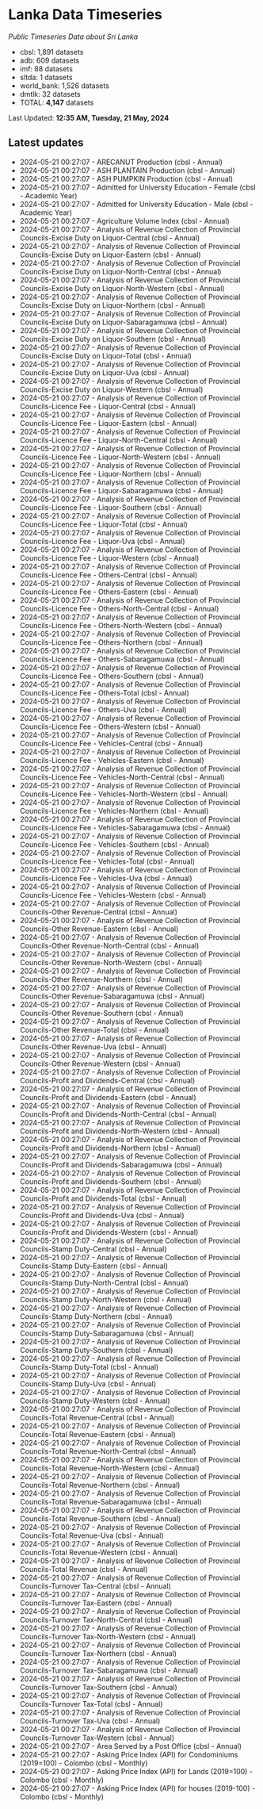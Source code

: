 # Lanka Data Timeseries
*Public Timeseries Data about Sri Lanka*

* cbsl: 1,891 datasets
* adb: 609 datasets
* imf: 88 datasets
* sltda: 1 datasets
* world_bank: 1,526 datasets
* dmtlk: 32 datasets
* TOTAL: **4,147** datasets

Last Updated: **12:35 AM, Tuesday, 21 May, 2024**

## Latest updates

* 2024-05-21 00:27:07 - ARECANUT Production (cbsl - Annual)
* 2024-05-21 00:27:07 - ASH PLANTAIN Production (cbsl - Annual)
* 2024-05-21 00:27:07 - ASH PUMPKIN Production (cbsl - Annual)
* 2024-05-21 00:27:07 - Admitted for University Education - Female (cbsl - Academic Year)
* 2024-05-21 00:27:07 - Admitted for University Education - Male (cbsl - Academic Year)
* 2024-05-21 00:27:07 - Agriculture Volume Index (cbsl - Annual)
* 2024-05-21 00:27:07 - Analysis of Revenue Collection of Provincial Councils-Excise Duty on Liquor-Central (cbsl - Annual)
* 2024-05-21 00:27:07 - Analysis of Revenue Collection of Provincial Councils-Excise Duty on Liquor-Eastern (cbsl - Annual)
* 2024-05-21 00:27:07 - Analysis of Revenue Collection of Provincial Councils-Excise Duty on Liquor-North-Central (cbsl - Annual)
* 2024-05-21 00:27:07 - Analysis of Revenue Collection of Provincial Councils-Excise Duty on Liquor-North-Western (cbsl - Annual)
* 2024-05-21 00:27:07 - Analysis of Revenue Collection of Provincial Councils-Excise Duty on Liquor-Northern (cbsl - Annual)
* 2024-05-21 00:27:07 - Analysis of Revenue Collection of Provincial Councils-Excise Duty on Liquor-Sabaragamuwa (cbsl - Annual)
* 2024-05-21 00:27:07 - Analysis of Revenue Collection of Provincial Councils-Excise Duty on Liquor-Southern (cbsl - Annual)
* 2024-05-21 00:27:07 - Analysis of Revenue Collection of Provincial Councils-Excise Duty on Liquor-Total (cbsl - Annual)
* 2024-05-21 00:27:07 - Analysis of Revenue Collection of Provincial Councils-Excise Duty on Liquor-Uva (cbsl - Annual)
* 2024-05-21 00:27:07 - Analysis of Revenue Collection of Provincial Councils-Excise Duty on Liquor-Western (cbsl - Annual)
* 2024-05-21 00:27:07 - Analysis of Revenue Collection of Provincial Councils-Licence Fee - Liquor-Central (cbsl - Annual)
* 2024-05-21 00:27:07 - Analysis of Revenue Collection of Provincial Councils-Licence Fee - Liquor-Eastern (cbsl - Annual)
* 2024-05-21 00:27:07 - Analysis of Revenue Collection of Provincial Councils-Licence Fee - Liquor-North-Central (cbsl - Annual)
* 2024-05-21 00:27:07 - Analysis of Revenue Collection of Provincial Councils-Licence Fee - Liquor-North-Western (cbsl - Annual)
* 2024-05-21 00:27:07 - Analysis of Revenue Collection of Provincial Councils-Licence Fee - Liquor-Northern (cbsl - Annual)
* 2024-05-21 00:27:07 - Analysis of Revenue Collection of Provincial Councils-Licence Fee - Liquor-Sabaragamuwa (cbsl - Annual)
* 2024-05-21 00:27:07 - Analysis of Revenue Collection of Provincial Councils-Licence Fee - Liquor-Southern (cbsl - Annual)
* 2024-05-21 00:27:07 - Analysis of Revenue Collection of Provincial Councils-Licence Fee - Liquor-Total (cbsl - Annual)
* 2024-05-21 00:27:07 - Analysis of Revenue Collection of Provincial Councils-Licence Fee - Liquor-Uva (cbsl - Annual)
* 2024-05-21 00:27:07 - Analysis of Revenue Collection of Provincial Councils-Licence Fee - Liquor-Western (cbsl - Annual)
* 2024-05-21 00:27:07 - Analysis of Revenue Collection of Provincial Councils-Licence Fee - Others-Central (cbsl - Annual)
* 2024-05-21 00:27:07 - Analysis of Revenue Collection of Provincial Councils-Licence Fee - Others-Eastern (cbsl - Annual)
* 2024-05-21 00:27:07 - Analysis of Revenue Collection of Provincial Councils-Licence Fee - Others-North-Central (cbsl - Annual)
* 2024-05-21 00:27:07 - Analysis of Revenue Collection of Provincial Councils-Licence Fee - Others-North-Western (cbsl - Annual)
* 2024-05-21 00:27:07 - Analysis of Revenue Collection of Provincial Councils-Licence Fee - Others-Northern (cbsl - Annual)
* 2024-05-21 00:27:07 - Analysis of Revenue Collection of Provincial Councils-Licence Fee - Others-Sabaragamuwa (cbsl - Annual)
* 2024-05-21 00:27:07 - Analysis of Revenue Collection of Provincial Councils-Licence Fee - Others-Southern (cbsl - Annual)
* 2024-05-21 00:27:07 - Analysis of Revenue Collection of Provincial Councils-Licence Fee - Others-Total (cbsl - Annual)
* 2024-05-21 00:27:07 - Analysis of Revenue Collection of Provincial Councils-Licence Fee - Others-Uva (cbsl - Annual)
* 2024-05-21 00:27:07 - Analysis of Revenue Collection of Provincial Councils-Licence Fee - Others-Western (cbsl - Annual)
* 2024-05-21 00:27:07 - Analysis of Revenue Collection of Provincial Councils-Licence Fee - Vehicles-Central (cbsl - Annual)
* 2024-05-21 00:27:07 - Analysis of Revenue Collection of Provincial Councils-Licence Fee - Vehicles-Eastern (cbsl - Annual)
* 2024-05-21 00:27:07 - Analysis of Revenue Collection of Provincial Councils-Licence Fee - Vehicles-North-Central (cbsl - Annual)
* 2024-05-21 00:27:07 - Analysis of Revenue Collection of Provincial Councils-Licence Fee - Vehicles-North-Western (cbsl - Annual)
* 2024-05-21 00:27:07 - Analysis of Revenue Collection of Provincial Councils-Licence Fee - Vehicles-Northern (cbsl - Annual)
* 2024-05-21 00:27:07 - Analysis of Revenue Collection of Provincial Councils-Licence Fee - Vehicles-Sabaragamuwa (cbsl - Annual)
* 2024-05-21 00:27:07 - Analysis of Revenue Collection of Provincial Councils-Licence Fee - Vehicles-Southern (cbsl - Annual)
* 2024-05-21 00:27:07 - Analysis of Revenue Collection of Provincial Councils-Licence Fee - Vehicles-Total (cbsl - Annual)
* 2024-05-21 00:27:07 - Analysis of Revenue Collection of Provincial Councils-Licence Fee - Vehicles-Uva (cbsl - Annual)
* 2024-05-21 00:27:07 - Analysis of Revenue Collection of Provincial Councils-Licence Fee - Vehicles-Western (cbsl - Annual)
* 2024-05-21 00:27:07 - Analysis of Revenue Collection of Provincial Councils-Other Revenue-Central (cbsl - Annual)
* 2024-05-21 00:27:07 - Analysis of Revenue Collection of Provincial Councils-Other Revenue-Eastern (cbsl - Annual)
* 2024-05-21 00:27:07 - Analysis of Revenue Collection of Provincial Councils-Other Revenue-North-Central (cbsl - Annual)
* 2024-05-21 00:27:07 - Analysis of Revenue Collection of Provincial Councils-Other Revenue-North-Western (cbsl - Annual)
* 2024-05-21 00:27:07 - Analysis of Revenue Collection of Provincial Councils-Other Revenue-Northern (cbsl - Annual)
* 2024-05-21 00:27:07 - Analysis of Revenue Collection of Provincial Councils-Other Revenue-Sabaragamuwa (cbsl - Annual)
* 2024-05-21 00:27:07 - Analysis of Revenue Collection of Provincial Councils-Other Revenue-Southern (cbsl - Annual)
* 2024-05-21 00:27:07 - Analysis of Revenue Collection of Provincial Councils-Other Revenue-Total (cbsl - Annual)
* 2024-05-21 00:27:07 - Analysis of Revenue Collection of Provincial Councils-Other Revenue-Uva (cbsl - Annual)
* 2024-05-21 00:27:07 - Analysis of Revenue Collection of Provincial Councils-Other Revenue-Western (cbsl - Annual)
* 2024-05-21 00:27:07 - Analysis of Revenue Collection of Provincial Councils-Profit and Dividends-Central (cbsl - Annual)
* 2024-05-21 00:27:07 - Analysis of Revenue Collection of Provincial Councils-Profit and Dividends-Eastern (cbsl - Annual)
* 2024-05-21 00:27:07 - Analysis of Revenue Collection of Provincial Councils-Profit and Dividends-North-Central (cbsl - Annual)
* 2024-05-21 00:27:07 - Analysis of Revenue Collection of Provincial Councils-Profit and Dividends-North-Western (cbsl - Annual)
* 2024-05-21 00:27:07 - Analysis of Revenue Collection of Provincial Councils-Profit and Dividends-Northern (cbsl - Annual)
* 2024-05-21 00:27:07 - Analysis of Revenue Collection of Provincial Councils-Profit and Dividends-Sabaragamuwa (cbsl - Annual)
* 2024-05-21 00:27:07 - Analysis of Revenue Collection of Provincial Councils-Profit and Dividends-Southern (cbsl - Annual)
* 2024-05-21 00:27:07 - Analysis of Revenue Collection of Provincial Councils-Profit and Dividends-Total (cbsl - Annual)
* 2024-05-21 00:27:07 - Analysis of Revenue Collection of Provincial Councils-Profit and Dividends-Uva (cbsl - Annual)
* 2024-05-21 00:27:07 - Analysis of Revenue Collection of Provincial Councils-Profit and Dividends-Western (cbsl - Annual)
* 2024-05-21 00:27:07 - Analysis of Revenue Collection of Provincial Councils-Stamp Duty-Central (cbsl - Annual)
* 2024-05-21 00:27:07 - Analysis of Revenue Collection of Provincial Councils-Stamp Duty-Eastern (cbsl - Annual)
* 2024-05-21 00:27:07 - Analysis of Revenue Collection of Provincial Councils-Stamp Duty-North-Central (cbsl - Annual)
* 2024-05-21 00:27:07 - Analysis of Revenue Collection of Provincial Councils-Stamp Duty-North-Western (cbsl - Annual)
* 2024-05-21 00:27:07 - Analysis of Revenue Collection of Provincial Councils-Stamp Duty-Northern (cbsl - Annual)
* 2024-05-21 00:27:07 - Analysis of Revenue Collection of Provincial Councils-Stamp Duty-Sabaragamuwa (cbsl - Annual)
* 2024-05-21 00:27:07 - Analysis of Revenue Collection of Provincial Councils-Stamp Duty-Southern (cbsl - Annual)
* 2024-05-21 00:27:07 - Analysis of Revenue Collection of Provincial Councils-Stamp Duty-Total (cbsl - Annual)
* 2024-05-21 00:27:07 - Analysis of Revenue Collection of Provincial Councils-Stamp Duty-Uva (cbsl - Annual)
* 2024-05-21 00:27:07 - Analysis of Revenue Collection of Provincial Councils-Stamp Duty-Western (cbsl - Annual)
* 2024-05-21 00:27:07 - Analysis of Revenue Collection of Provincial Councils-Total Revenue-Central (cbsl - Annual)
* 2024-05-21 00:27:07 - Analysis of Revenue Collection of Provincial Councils-Total Revenue-Eastern (cbsl - Annual)
* 2024-05-21 00:27:07 - Analysis of Revenue Collection of Provincial Councils-Total Revenue-North-Central (cbsl - Annual)
* 2024-05-21 00:27:07 - Analysis of Revenue Collection of Provincial Councils-Total Revenue-North-Western (cbsl - Annual)
* 2024-05-21 00:27:07 - Analysis of Revenue Collection of Provincial Councils-Total Revenue-Northern (cbsl - Annual)
* 2024-05-21 00:27:07 - Analysis of Revenue Collection of Provincial Councils-Total Revenue-Sabaragamuwa (cbsl - Annual)
* 2024-05-21 00:27:07 - Analysis of Revenue Collection of Provincial Councils-Total Revenue-Southern (cbsl - Annual)
* 2024-05-21 00:27:07 - Analysis of Revenue Collection of Provincial Councils-Total Revenue-Uva (cbsl - Annual)
* 2024-05-21 00:27:07 - Analysis of Revenue Collection of Provincial Councils-Total Revenue-Western (cbsl - Annual)
* 2024-05-21 00:27:07 - Analysis of Revenue Collection of Provincial Councils-Total Revenue (cbsl - Annual)
* 2024-05-21 00:27:07 - Analysis of Revenue Collection of Provincial Councils-Turnover Tax-Central (cbsl - Annual)
* 2024-05-21 00:27:07 - Analysis of Revenue Collection of Provincial Councils-Turnover Tax-Eastern (cbsl - Annual)
* 2024-05-21 00:27:07 - Analysis of Revenue Collection of Provincial Councils-Turnover Tax-North-Central (cbsl - Annual)
* 2024-05-21 00:27:07 - Analysis of Revenue Collection of Provincial Councils-Turnover Tax-North-Western (cbsl - Annual)
* 2024-05-21 00:27:07 - Analysis of Revenue Collection of Provincial Councils-Turnover Tax-Northern (cbsl - Annual)
* 2024-05-21 00:27:07 - Analysis of Revenue Collection of Provincial Councils-Turnover Tax-Sabaragamuwa (cbsl - Annual)
* 2024-05-21 00:27:07 - Analysis of Revenue Collection of Provincial Councils-Turnover Tax-Southern (cbsl - Annual)
* 2024-05-21 00:27:07 - Analysis of Revenue Collection of Provincial Councils-Turnover Tax-Total (cbsl - Annual)
* 2024-05-21 00:27:07 - Analysis of Revenue Collection of Provincial Councils-Turnover Tax-Uva (cbsl - Annual)
* 2024-05-21 00:27:07 - Analysis of Revenue Collection of Provincial Councils-Turnover Tax-Western (cbsl - Annual)
* 2024-05-21 00:27:07 - Area Served by a Post Office (cbsl - Annual)
* 2024-05-21 00:27:07 - Asking Price Index (API) for Condominiums (2019=100) - Colombo (cbsl - Monthly)
* 2024-05-21 00:27:07 - Asking Price Index (API) for Lands (2019=100) - Colombo (cbsl - Monthly)
* 2024-05-21 00:27:07 - Asking Price Index (API) for houses (2019-100) - Colombo (cbsl - Monthly)